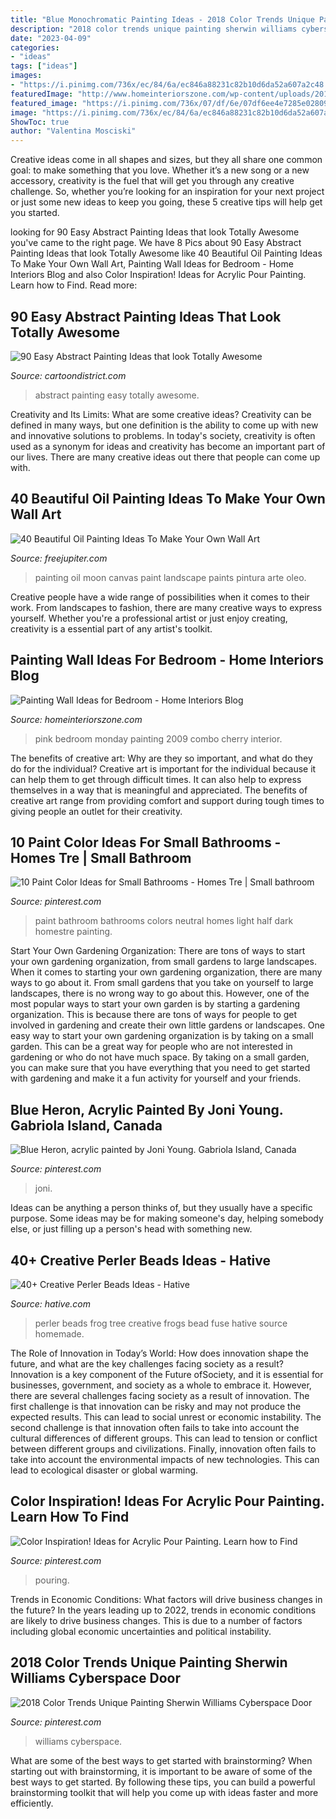 ```yaml
---
title: "Blue Monochromatic Painting Ideas - 2018 Color Trends Unique Painting Sherwin Williams Cyberspace Door"
description: "2018 color trends unique painting sherwin williams cyberspace door"
date: "2023-04-09"
categories:
- "ideas"
tags: ["ideas"]
images:
- "https://i.pinimg.com/736x/ec/84/6a/ec846a88231c82b10d6da52a607a2c48.jpg"
featuredImage: "http://www.homeinteriorszone.com/wp-content/uploads/2014/01/Cherry-pink.jpg"
featured_image: "https://i.pinimg.com/736x/07/df/6e/07df6ee4e7285e028092de24913fbd80.jpg"
image: "https://i.pinimg.com/736x/ec/84/6a/ec846a88231c82b10d6da52a607a2c48.jpg"
ShowToc: true
author: "Valentina Mosciski"
---
```



Creative ideas come in all shapes and sizes, but they all share one common goal: to make something that you love. Whether it’s a new song or a new accessory, creativity is the fuel that will get you through any creative challenge. So, whether you’re looking for an inspiration for your next project or just some new ideas to keep you going, these 5 creative tips will help get you started.

	

		
looking for 90 Easy Abstract Painting Ideas that look Totally Awesome you've came to the right page. We have 8 Pics about 90 Easy Abstract Painting Ideas that look Totally Awesome like 40 Beautiful Oil Painting Ideas To Make Your Own Wall Art, Painting Wall Ideas for Bedroom - Home Interiors Blog and also Color Inspiration! Ideas for Acrylic Pour Painting. Learn how to Find. Read more:
		
    
## 90 Easy Abstract Painting Ideas That Look Totally Awesome

<img loading=lazy src="http://www.cartoondistrict.com/wp-content/uploads/2017/05/Easy-Abstract-Painting-Ideas23.jpg" onerror="this.onerror=null;this.src='https://tse4.mm.bing.net/th?id=OIP.BwVgtuDaHEpAY3uKGEk2VAHaOZ&amp;pid=15.1';" alt="90 Easy Abstract Painting Ideas that look Totally Awesome">

_Source: cartoondistrict.com_

>abstract painting easy totally awesome. 

	

Creativity and Its Limits: What are some creative ideas?
Creativity can be defined in many ways, but one definition is the ability to come up with new and innovative solutions to problems. In today's society, creativity is often used as a synonym for ideas and creativity has become an important part of our lives. There are many creative ideas out there that people can come up with.

    
## 40 Beautiful Oil Painting Ideas To Make Your Own Wall Art

<img loading=lazy src="http://www.freejupiter.com/wp-content/uploads/2016/10/oil-painting-ideas-5.jpg" onerror="this.onerror=null;this.src='https://tse4.mm.bing.net/th?id=OIP.rnMUEKbnTN1nA8Vgl7e2sQHaNq&amp;pid=15.1';" alt="40 Beautiful Oil Painting Ideas To Make Your Own Wall Art">

_Source: freejupiter.com_

>painting oil moon canvas paint landscape paints pintura arte oleo. 

	

Creative people have a wide range of possibilities when it comes to their work. From landscapes to fashion, there are many creative ways to express yourself. Whether you're a professional artist or just enjoy creating, creativity is a essential part of any artist's toolkit.

    
## Painting Wall Ideas For Bedroom - Home Interiors Blog

<img loading=lazy src="http://www.homeinteriorszone.com/wp-content/uploads/2014/01/Cherry-pink.jpg" onerror="this.onerror=null;this.src='https://tse4.mm.bing.net/th?id=OIP.5GkhegW1LBwKEPfF9hsfIgAAAA&amp;pid=15.1';" alt="Painting Wall Ideas for Bedroom - Home Interiors Blog">

_Source: homeinteriorszone.com_

>pink bedroom monday painting 2009 combo cherry interior. 

	

The benefits of creative art: Why are they so important, and what do they do for the individual?
Creative art is important for the individual because it can help them to get through difficult times. It can also help to express themselves in a way that is meaningful and appreciated. The benefits of creative art range from providing comfort and support during tough times to giving people an outlet for their creativity.

    
## 10 Paint Color Ideas For Small Bathrooms - Homes Tre | Small Bathroom

<img loading=lazy src="https://i.pinimg.com/736x/89/a0/18/89a018ea6060215b3a60e46303ad3274.jpg" onerror="this.onerror=null;this.src='https://tse4.mm.bing.net/th?id=OIP.skx2SiftIuV0auhF68OSqgHaMB&amp;pid=15.1';" alt="10 Paint Color Ideas for Small Bathrooms - Homes Tre | Small bathroom">

_Source: pinterest.com_

>paint bathroom bathrooms colors neutral homes light half dark homestre painting. 

	

Start Your Own Gardening Organization: There are tons of ways to start your own gardening organization, from small gardens to large landscapes.
When it comes to starting your own gardening organization, there are many ways to go about it. From small gardens that you take on yourself to large landscapes, there is no wrong way to go about this. However, one of the most popular ways to start your own garden is by starting a gardening organization. This is because there are tons of ways for people to get involved in gardening and create their own little gardens or landscapes.
One easy way to start your own gardening organization is by taking on a small garden. This can be a great way for people who are not interested in gardening or who do not have much space. By taking on a small garden, you can make sure that you have everything that you need to get started with gardening and make it a fun activity for yourself and your friends.

    
## Blue Heron, Acrylic Painted By Joni Young. Gabriola Island, Canada

<img loading=lazy src="https://i.pinimg.com/736x/ec/84/6a/ec846a88231c82b10d6da52a607a2c48.jpg" onerror="this.onerror=null;this.src='https://tse3.mm.bing.net/th?id=OIP.9guYxAi3-bhsvjYjuln6QgHaJ3&amp;pid=15.1';" alt="Blue Heron, acrylic painted by Joni Young. Gabriola Island, Canada">

_Source: pinterest.com_

>joni. 

	

Ideas can be anything a person thinks of, but they usually have a specific purpose. Some ideas may be for making someone's day, helping somebody else, or just filling up a person's head with something new.

    
## 40+ Creative Perler Beads Ideas - Hative

<img loading=lazy src="https://hative.com/wp-content/uploads/2014/04/perler-beads-ideas/39-homemade-tree-frog.jpg" onerror="this.onerror=null;this.src='https://tse2.mm.bing.net/th?id=OIP.BA5bzNn6CIbkeLFfdn34_QHaG4&amp;pid=15.1';" alt="40+ Creative Perler Beads Ideas - Hative">

_Source: hative.com_

>perler beads frog tree creative frogs bead fuse hative source homemade. 

	

The Role of Innovation in Today’s World: How does innovation shape the future, and what are the key challenges facing society as a result?
Innovation is a key component of the Future ofSociety, and it is essential for businesses, government, and society as a whole to embrace it. However, there are several challenges facing society as a result of innovation. The first challenge is that innovation can be risky and may not produce the expected results. This can lead to social unrest or economic instability. The second challenge is that innovation often fails to take into account the cultural differences of different groups. This can lead to tension or conflict between different groups and civilizations. Finally, innovation often fails to take into account the environmental impacts of new technologies. This can lead to ecological disaster or global warming.

    
## Color Inspiration! Ideas For Acrylic Pour Painting. Learn How To Find

<img loading=lazy src="https://i.pinimg.com/736x/07/df/6e/07df6ee4e7285e028092de24913fbd80.jpg" onerror="this.onerror=null;this.src='https://tse3.mm.bing.net/th?id=OIP.rl1-oTAbU-2nu5S1thRk4wHaLH&amp;pid=15.1';" alt="Color Inspiration! Ideas for Acrylic Pour Painting. Learn how to Find">

_Source: pinterest.com_

>pouring. 

	

Trends in Economic Conditions: What factors will drive business changes in the future?
In the years leading up to 2022, trends in economic conditions are likely to drive business changes. This is due to a number of factors including global economic uncertainties and political instability.

    
## 2018 Color Trends Unique Painting Sherwin Williams Cyberspace Door

<img loading=lazy src="https://i.pinimg.com/736x/0d/c5/ed/0dc5ed6f5fcd1fd85dc1816d45233a1d.jpg" onerror="this.onerror=null;this.src='https://tse2.mm.bing.net/th?id=OIP.O_SlI5VPSrM4bl4GZ781oQHaLH&amp;pid=15.1';" alt="2018 Color Trends Unique Painting Sherwin Williams Cyberspace Door">

_Source: pinterest.com_

>williams cyberspace. 

	

What are some of the best ways to get started with brainstorming?
When starting out with brainstorming, it is important to be aware of some of the best ways to get started. By following these tips, you can build a powerful brainstorming toolkit that will help you come up with ideas faster and more efficiently.

